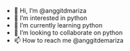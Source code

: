 - 👋 Hi, I’m @anggitdmariza
- 👀 I’m interested in python
- 🌱 I’m currently learning python
- 💞️ I’m looking to collaborate on python
- 📫 How to reach me @anggitdemariza

<!---
anggitdmariza/anggitdmariza is a ✨ special ✨ repository because its `README.md` (this file) appears on your GitHub profile.
You can click the Preview link to take a look at your changes.
--->
